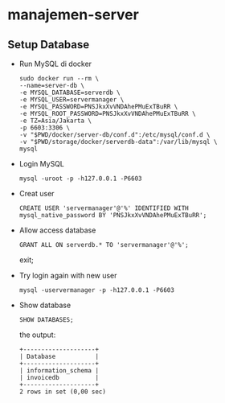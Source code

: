 # manajemen-server

## Setup Database

* Run MySQL di docker
    ```bashpro shell script
  sudo docker run --rm \
  --name=server-db \
  -e MYSQL_DATABASE=serverdb \
  -e MYSQL_USER=servermanager \
  -e MYSQL_PASSWORD=PNSJkxXvVNDAhePMuExTBuRR \
  -e MYSQL_ROOT_PASSWORD=PNSJkxXvVNDAhePMuExTBuRR \
  -e TZ=Asia/Jakarta \
  -p 6603:3306 \
  -v "$PWD/docker/server-db/conf.d":/etc/mysql/conf.d \
  -v "$PWD/storage/docker/serverdb-data":/var/lib/mysql \
  mysql
   ```
  
* Login MySQL
  ```shell
  mysql -uroot -p -h127.0.0.1 -P6603 
  ```
  
* Creat user
  ```mysql
  CREATE USER 'servermanager'@'%' IDENTIFIED WITH mysql_native_password BY 'PNSJkxXvVNDAhePMuExTBuRR';
  ```
  
* Allow access database
  ```mysql
  GRANT ALL ON serverdb.* TO 'servermanager'@'%';
  ```
  exit;


* Try login again with new user
  ```shell
  mysql -uservermanager -p -h127.0.0.1 -P6603 
  ```
  
* Show database
  ```mysql
  SHOW DATABASES; 
  ```
  the output:
  ```shell
  +--------------------+
  | Database           |
  +--------------------+
  | information_schema |
  | invoicedb          |
  +--------------------+
  2 rows in set (0,00 sec) 
  ```